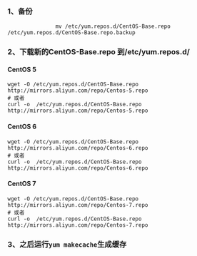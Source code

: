 ### 1、备份

`                mv /etc/yum.repos.d/CentOS-Base.repo /etc/yum.repos.d/CentOS-Base.repo.backup                `

### 2、下载新的CentOS-Base.repo 到/etc/yum.repos.d/

#### CentOS 5                

```shell
wget -O /etc/yum.repos.d/CentOS-Base.repo http://mirrors.aliyun.com/repo/Centos-5.repo
# 或者
curl -o  /etc/yum.repos.d/CentOS-Base.repo http://mirrors.aliyun.com/repo/Centos-5.repo
```

#### CentOS 6

```shell
wget -O /etc/yum.repos.d/CentOS-Base.repo http://mirrors.aliyun.com/repo/Centos-6.repo
# 或者
curl -o  /etc/yum.repos.d/CentOS-Base.repo http://mirrors.aliyun.com/repo/Centos-6.repo
```

#### CentOS 7

```shell
wget -O /etc/yum.repos.d/CentOS-Base.repo http://mirrors.aliyun.com/repo/Centos-7.repo
# 或者
curl -o  /etc/yum.repos.d/CentOS-Base.repo http://mirrors.aliyun.com/repo/Centos-7.repo   
```

### 3、之后运行`yum makecache`生成缓存